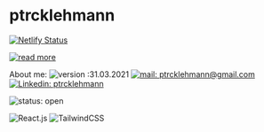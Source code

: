 # ptrcklehmann 
[![Netlify Status](https://api.netlify.com/api/v1/badges/7b8100f9-6c24-4c64-91ec-c57de3ff85d3/deploy-status)](https://app.netlify.com/sites/ptrcklehmann/deploys)

[![read more](https://img.shields.io/badge/read-more-imformational?labelColor=41F137&color=0F0F0F)](https://ptrcklehmann.com)

About me:
![version :31.03.2021](https://img.shields.io/badge/version-31.03.2021-informational)
[![mail: ptrcklehmann@gmail.com](https://img.shields.io/badge/mail-ptrcklehmann%20at%20gmail%20dot%20com-red)](mailto:ptrcklehmann@gmail.com?Subject=Cherrs)
[![Linkedin: ptrcklehmann](https://img.shields.io/badge/-ptrcklehmann-blue?style=flat-square&logo=Linkedin&logoColor=white&link=https://www.linkedin.com/in/ptrcklehmann/)](https://www.linkedin.com/in/ptrcklehmann/)

![status: open](https://img.shields.io/badge/status-open%20for%20opportunities-yellow)


![React.js](https://img.shields.io/badge/React-0088CC?style=for-the-badge&logo=react&labelColor=white&logoColor=black)
![TailwindCSS](https://img.shields.io/badge/Tailwind-CSS-blue?style=for-the-badge&logo=tailwind-css)
